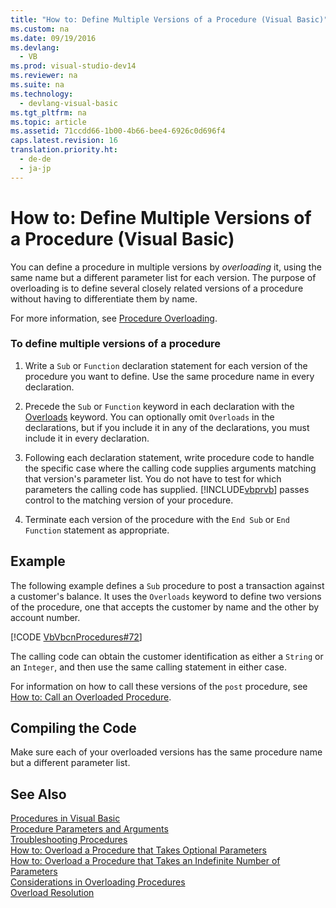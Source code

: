 ```yaml
---
title: "How to: Define Multiple Versions of a Procedure (Visual Basic)"
ms.custom: na
ms.date: 09/19/2016
ms.devlang: 
  - VB
ms.prod: visual-studio-dev14
ms.reviewer: na
ms.suite: na
ms.technology: 
  - devlang-visual-basic
ms.tgt_pltfrm: na
ms.topic: article
ms.assetid: 71ccdd66-1b00-4b66-bee4-6926c0d696f4
caps.latest.revision: 16
translation.priority.ht: 
  - de-de
  - ja-jp
---
```

# How to: Define Multiple Versions of a Procedure (Visual Basic)
You can define a procedure in multiple versions by *overloading* it, using the same name but a different parameter list for each version. The purpose of overloading is to define several closely related versions of a procedure without having to differentiate them by name.  
  
 For more information, see [Procedure Overloading](../Topic/Procedure%20Overloading%20\(Visual%20Basic\).md).  
  
### To define multiple versions of a procedure  
  
1.  Write a `Sub` or `Function` declaration statement for each version of the procedure you want to define. Use the same procedure name in every declaration.  
  
2.  Precede the `Sub` or `Function` keyword in each declaration with the [Overloads](../vs140/Overloads--Visual-Basic-.md) keyword. You can optionally omit `Overloads` in the declarations, but if you include it in any of the declarations, you must include it in every declaration.  
  
3.  Following each declaration statement, write procedure code to handle the specific case where the calling code supplies arguments matching that version's parameter list. You do not have to test for which parameters the calling code has supplied. [!INCLUDE[vbprvb](../vs140/includes/vbprvb_md.md)] passes control to the matching version of your procedure.  
  
4.  Terminate each version of the procedure with the `End Sub` or `End Function` statement as appropriate.  
  
## Example  
 The following example defines a `Sub` procedure to post a transaction against a customer's balance. It uses the `Overloads` keyword to define two versions of the procedure, one that accepts the customer by name and the other by account number.  
  
 [!CODE [VbVbcnProcedures#72](../CodeSnippet/VS_Snippets_VBCSharp/VbVbcnProcedures#72)]  
  
 The calling code can obtain the customer identification as either a `String` or an `Integer`, and then use the same calling statement in either case.  
  
 For information on how to call these versions of the `post` procedure, see [How to: Call an Overloaded Procedure](../vs140/How-to--Call-an-Overloaded-Procedure--Visual-Basic-.md).  
  
## Compiling the Code  
 Make sure each of your overloaded versions has the same procedure name but a different parameter list.  
  
## See Also  
 [Procedures in Visual Basic](../vs140/Procedures-in-Visual-Basic.md)   
 [Procedure Parameters and Arguments](../vs140/Procedure-Parameters-and-Arguments--Visual-Basic-.md)   
 [Troubleshooting Procedures](../vs140/Troubleshooting-Procedures--Visual-Basic-.md)   
 [How to: Overload a Procedure that Takes Optional Parameters](../vs140/How-to--Overload-a-Procedure-that-Takes-Optional-Parameters--Visual-Basic-.md)   
 [How to: Overload a Procedure that Takes an Indefinite Number of Parameters](../vs140/How-to--Overload-a-Procedure-that-Takes-an-Indefinite-Number-of-Parameters--Visual-Basic-.md)   
 [Considerations in Overloading Procedures](../vs140/Considerations-in-Overloading-Procedures--Visual-Basic-.md)   
 [Overload Resolution](../vs140/Overload-Resolution--Visual-Basic-.md)